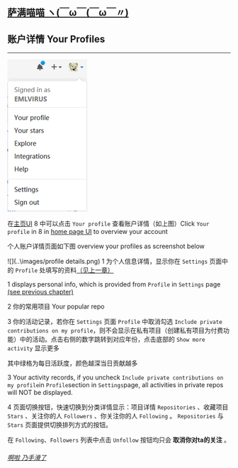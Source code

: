 ## [萨满喵喵 ヽ(￣ω￣(￣ω￣〃)](https://emlvirus.github.io/)

## 账户详情 Your Profiles

---

![](..\images/import.png)

在[主页UI](/chapter1.md) 8 中可以点击 `Your profile` 查看账户详情（如上图）Click `Your profile` in  8  in [home page UI](/chapter1.md) to overview your account

个人账户详情页面如下图 overview your profiles as screenshot below

![](..\images/profile details.png) 1 为个人信息详情，显示你在 `Settings` 页面中的 `Profile` 处填写的资料[（见上一章）](/settings.md)

1 displays personal info, which is provided from `Profile` in `Settings` page [(see previous chapter)](/settings.md)

2 你的常用项目 Your popular repo

3 你的活动记录，若你在 `Settings` 页面 `Profile` 中取消勾选  `Include private contributions on my profile`，则不会显示在私有项目（创建私有项目为付费功能）中的活动。点击右侧的数字跳转到对应年份，点击底部的 `Show more activity` 显示更多

其中绿格为每日活跃度，颜色越深当日贡献越多

3 Your activity records, if you uncheck `Include private contributions on my profile`in `Profile`section in `Settings`page, all activities in private repos will NOT be displayed.

4 页面切换按钮，快速切换到分类详情显示：项目详情 `Repositories` 、收藏项目 `Stars` 、关注你的人 `Followers` 、你关注你的人 `Following` 。 `Repositories` 与 `Stars` 页面提供切换排列方式的按钮。

在 `Following`、`Followers` 列表中点击 `Unfollow` 按钮均只会 **取消你对ta的关注** 。

###### [啊啦 乃手滑了](..\index.html#table-of-contents)
